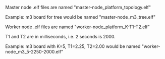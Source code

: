 Master node .elf files are named "master-node_platform_topology.elf"

Example: m3 board for tree would be named "master-node_m3_tree.elf"

Worker node .elf files are named "worker-node_platform_K-T1-T2.elf"

T1 and T2 are in milliseconds, i.e. 2 seconds is 2000.

Example: m3 board with K=5, T1=2.25, T2=2.00 would be named "worker-node_m3_5-2250-2000.elf"
